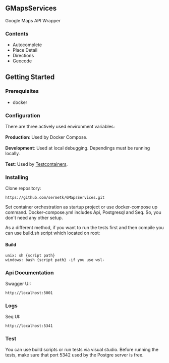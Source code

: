 ## GMapsServices
Google Maps API Wrapper

### Contents
- Autocomplete
- Place Detail
- Directions
- Geocode

## Getting Started

### Prerequisites
 - docker

### Configuration
There are three actively used environment variables:\
\
 **Production**: Used by Docker Compose. \
\
 **Development**: Used at local debugging. Dependings must be running locally. \
\
 **Test**: Used by [Testcontainers](https://github.com/HofmeisterAn/dotnet-testcontainers).

### Installing
Clone repository:
```
https://github.com/sermetk/GMapsServices.git
```
Set container orchestration as startup project or use docker-compose up command. Docker-compose.yml includes Api, Postgresql and Seq. So, you don't need any other setup. 

As a different method, if you want to run the tests first and then compile you can use build.sh script which located on root:

#### Build
```
unix: sh {script path}
windows: bash {script path} -if you use wsl-
```

### Api Documentation
Swagger UI:
```
http://localhost:5001
```

### Logs
Seq UI:
```
http://localhost:5341
```

### Test
You can use build scripts or run tests via visual studio. 
Before running the tests, make sure that port 5342 used by the Postgre server is free.